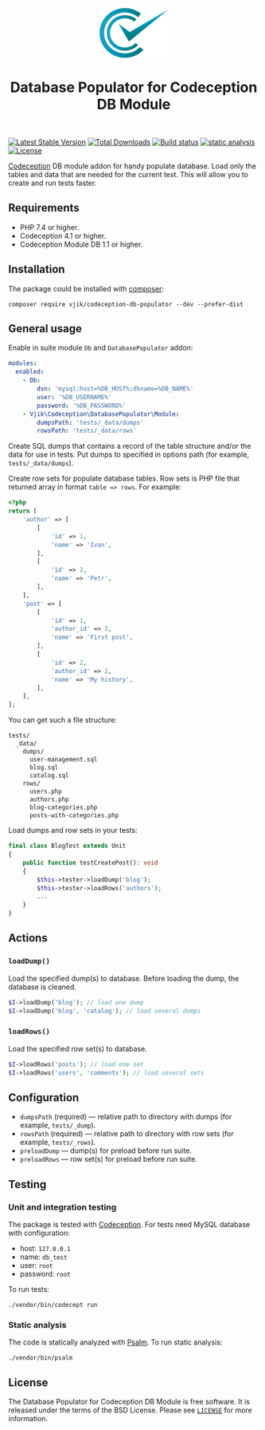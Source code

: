 <p align="center">
    <img src="codeception-logo.png" height="100">
    <h1 align="center">Database Populator for Codeception DB Module</h1>
    <br>
</p>

[![Latest Stable Version](https://poser.pugx.org/vjik/codeception-db-populator/v/stable.png)](https://packagist.org/packages/vjik/codeception-db-populator)
[![Total Downloads](https://poser.pugx.org/vjik/codeception-db-populator/downloads.png)](https://packagist.org/packages/vjik/codeception-db-populator)
[![Build status](https://github.com/vjik/codeception-db-populator/workflows/build/badge.svg)](https://github.com/vjik/codeception-db-populator/actions?query=workflow%3Abuild)
[![static analysis](https://github.com/vjik/codeception-db-populator/workflows/static%20analysis/badge.svg)](https://github.com/vjik/codeception-db-populator/actions?query=workflow%3A%22static+analysis%22)
[![License](https://poser.pugx.org/vjik/codeception-db-populator/license)](/LICENSE)

[Codeception](https://codeception.com/) DB module addon for handy populate database.
Load only the tables and data that are needed for the current test. This will allow you to create and run tests faster. 

## Requirements

- PHP 7.4 or higher.
- Codeception 4.1 or higher.
- Codeception Module DB 1.1 or higher.

## Installation

The package could be installed with [composer](https://getcomposer.org/download/):

```shell
composer require vjik/codeception-db-populator --dev --prefer-dist
```
## General usage

Enable in suite module `Db` and `DatabasePopulator` addon:

```yml
modules:
  enabled:
    - Db:
        dsn: 'mysql:host=%DB_HOST%;dbname=%DB_NAME%'
        user: '%DB_USERNAME%'
        password: '%DB_PASSWORD%'
    - Vjik\Codeception\DatabasePopulator\Module:
        dumpsPath: 'tests/_data/dumps'
        rowsPath: 'tests/_data/rows'
```

Create SQL dumps that contains a record of the table structure and/or the data for use in tests.
Put dumps to specified in options path (for example, `tests/_data/dumps`).

Create row sets for populate database tables. Row sets is PHP file that returned array in format `table => rows`.
For example:

```php
<?php
return [
    'author' => [
        [
            'id' => 1,
            'name' => 'Ivan',
        ],
        [
            'id' => 2,
            'name' => 'Petr',
        ],
    ],
    'post' => [
        [
            'id' => 1,
            'author_id' => 2,
            'name' => 'First post',
        ],
        [
            'id' => 2,
            'author_id' => 2,
            'name' => 'My history',
        ],
    ],
];
```

You can get such a file structure:

```
tests/
  _data/
    dumps/
      user-management.sql
      blog.sql
      catalog.sql
    rows/
      users.php
      authors.php
      blog-categories.php
      posts-with-categories.php
```

Load dumps and row sets in your tests:

```php
final class BlogTest extends Unit
{
    public function testCreatePost(): void
    {
        $this->tester->loadDump('blog');
        $this->tester->loadRows('authors');
        ...
    }
}
```

## Actions

### `loadDump()`

Load the specified dump(s) to database. Before loading the dump, the database is cleaned.

```php
$I->loadDump('blog'); // load one dump
$I->loadDump('blog', 'catalog'); // load several dumps
```

### `loadRows()`

Load the specified row set(s) to database.

```php
$I->loadRows('posts'); // load one set
$I->loadRows('users', 'comments'); // load several sets
```

## Configuration


- `dumpsPath` (required) — relative path to directory with dumps (for example, `tests/_dump`).
- `rowsPath` (required) — relative path to directory with row sets (for example, `tests/_rows`).
- `preloadDump` — dump(s) for preload before run suite.
- `preloadRows` — row set(s) for preload before run suite.

## Testing

### Unit and integration testing

The package is tested with [Codeception](https://codeception.com/). For tests need MySQL database with configuration:

- host: `127.0.0.1`
- name: `db_test`
- user: `root`
- password: `root`

To run tests:

```shell
./vendor/bin/codecept run
```

### Static analysis

The code is statically analyzed with [Psalm](https://psalm.dev/). To run static analysis:

```shell
./vendor/bin/psalm
```

## License

The Database Populator for Codeception DB Module is free software. It is released under the terms of the BSD License. Please see [`LICENSE`](./LICENSE.md) for more information.
